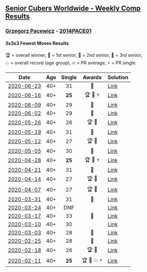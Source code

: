 <style>table {white-space: nowrap;}</style>

## [Senior Cubers Worldwide - Weekly Comp Results](/scw-comp/results/)
### [Grzegorz Pacewicz](README.md) - [2014PACE01](https://www.worldcubeassociation.org/persons/2014PACE01?event=333fm)
#### 3x3x3 Fewest Moves Results

<span style="white-space: nowrap;">🏆 = overall winner</span>, <span style="white-space: nowrap;">🥇 = 1st senior</span>, <span style="white-space: nowrap;">🥈 = 2nd senior</span>, <span style="white-space: nowrap;">🥉 = 3rd senior</span>, <span style="white-space: nowrap;">💥 = overall record (age group)</span>, <span style="white-space: nowrap;">🔥 = PR average</span>, <span style="white-space: nowrap;">⚡ = PR single</span>.

| Date | Age | Single | Awards | Solution |
| :--: | :--: | :--: | :--: | :-- |
| [2020-06-23](../../results/2020-06-23/333fm.md) | 40+ | 31 | 🥈 | [Link](https://www.facebook.com/events/284763775909443?view=permalink&id=285251059194048) |
| [2020-06-16](../../results/2020-06-16/333fm.md) | 40+ | **25** | 🏆 🥇 ⚡ | [Link](https://www.facebook.com/events/753945178677521?view=permalink&id=756398248432214) |
| [2020-06-09](../../results/2020-06-09/333fm.md) | 40+ | 29 | 🥇 | [Link](https://www.facebook.com/events/855783411578420?view=permalink&id=857203278103100) |
| [2020-06-02](../../results/2020-06-02/333fm.md) | 40+ | 29 | 🥈 | [Link](https://www.facebook.com/events/3920457157996941?view=permalink&id=3929360207106636) |
| [2020-05-26](../../results/2020-05-26/333fm.md) | 40+ | 26 | 🏆 🥇 | [Link](https://www.facebook.com/events/2622968941252005?view=permalink&id=2623152611233638) |
| [2020-05-19](../../results/2020-05-19/333fm.md) | 40+ | 31 | 🥇 | [Link](https://www.facebook.com/events/568280284126471?view=permalink&id=570809837206849) |
| [2020-05-12](../../results/2020-05-12/333fm.md) | 40+ | 27 | 🏆 🥇 | [Link](https://www.facebook.com/events/2563130363933815?view=permalink&id=2568078846772300) |
| [2020-05-05](../../results/2020-05-05/333fm.md) | 40+ | 30 | 🥇 | [Link](https://www.facebook.com/events/271150663928664?view=permalink&id=274713473572383) |
| [2020-04-28](../../results/2020-04-28/333fm.md) | 40+ | **25** | 🏆 🥇 ⚡ | [Link](https://www.facebook.com/events/339284923718995?view=permalink&id=341683326812488) |
| [2020-04-21](../../results/2020-04-21/333fm.md) | 40+ | 31 | 🥈 | [Link](https://www.facebook.com/events/573932290186676?view=permalink&id=575999886646583) |
| [2020-04-14](../../results/2020-04-14/333fm.md) | 40+ | 27 | 🏆 🥇 | [Link](https://www.facebook.com/events/1537311246473343?view=permalink&id=1537775026426965) |
| [2020-04-07](../../results/2020-04-07/333fm.md) | 40+ | 27 | 🏆 🥇 | [Link](https://www.facebook.com/events/253518435802861?view=permalink&id=254351852386186) |
| [2020-03-31](../../results/2020-03-31/333fm.md) | 40+ | 31 | 🥈 | [Link](https://www.facebook.com/events/511598773063510?view=permalink&id=514549682768419) |
| [2020-03-24](../../results/2020-03-24/333fm.md) | 40+ | DNF |  | [Link](https://www.facebook.com/events/500266387310754?view=permalink&id=501735783830481) |
| [2020-03-17](../../results/2020-03-17/333fm.md) | 40+ | 33 | 🥉 | [Link](https://www.facebook.com/events/210706923625115?view=permalink&id=210846356944505) |
| [2020-03-10](../../results/2020-03-10/333fm.md) | 40+ | 30 |  | [Link](https://www.facebook.com/events/640532176759268?view=permalink&id=642597733219379) |
| [2020-03-03](../../results/2020-03-03/333fm.md) | 40+ | 28 | 🥈 | [Link](https://www.facebook.com/events/235909040903027?view=permalink&id=239951957165402) |
| [2020-02-25](../../results/2020-02-25/333fm.md) | 40+ | 28 | 🥇 | [Link](https://www.facebook.com/events/215751886207638?view=permalink&id=216177539498406) |
| [2020-02-18](../../results/2020-02-18/333fm.md) | 40+ | 26 | 🏆 🥇 | [Link](https://www.facebook.com/groups/1604105099735401?view=permalink&id=2146673152145257) |
| [2020-02-11](../../results/2020-02-11/333fm.md) | 40+ | **25** | 🏆 🥇 💥 ⚡ | [Link](https://www.facebook.com/groups/1604105099735401?view=permalink&id=2138923996253506) |


<!-- Global site tag (gtag.js) - Google Analytics -->
<script async src="https://www.googletagmanager.com/gtag/js?id=UA-86348435-3"></script>
<script>window.dataLayer = window.dataLayer || []; function gtag() {dataLayer.push(arguments);} gtag('js', new Date()); gtag('config', 'UA-86348435-3');</script>
